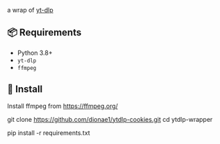 a wrap of [yt-dlp](https://github.com/yt-dlp/yt-dlp)

## 📦 Requirements

- Python 3.8+
- `yt-dlp`
- `ffmpeg`

## 🔧 Install

  Install ffmpeg from https://ffmpeg.org/

  git clone https://github.com/dionae1/ytdlp-cookies.git
  cd ytdlp-wrapper

  pip install -r requirements.txt
